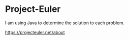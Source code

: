 # Project-Euler
I am using Java to determine the solution to each problem.

https://projecteuler.net/about

